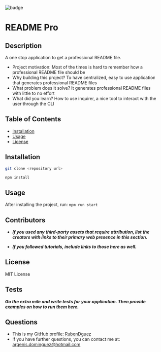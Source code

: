 ![badge](https://img.shields.io/badge/MIT_License-orange)

# README Pro

## Description
A one stop application to get a professional README file.

- Project motivation: Most of the times is hard to remember how a professional README file should be
- Why building this project? To have centralized, easy to use application that generates professional README files
- What problem does it solve? It generates professional README files with little to no effort
- What did you learn? How to use inquirer, a nice tool to interact with the user through the CLI

## Table of Contents

- [Installation](#installation)
- [Usage](#usage)
- [License](#license)

## Installation
```sh
git clone <repository url>
```
```sh
npm install
```

## Usage

After installing the project, run: `npm run start`

## Contributors

- **_If you used any third-party assets that require attribution, list  the creators with links to their primary web presence in this section._**

- **_If you followed tutorials, include links to those here as well._**

## License

MIT License

## Tests

**_Go the extra mile and write tests for your application. Then provide examples on how to run them here._**

## Questions

- This is my GitHub profile: [RubenDguez](https://github.com/RubenDguez)
- If you have further questions, you can contact me at: argenis.dominguez@hotmail.com


